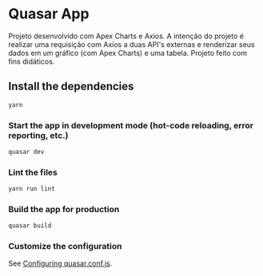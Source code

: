 # Quasar App 
Projeto desenvolvido com Apex Charts e Axios. 
A intenção do projeto é realizar uma requisição com Axios a duas API's externas e renderizar seus dados em um gráfico (com Apex Charts) e uma tabela.
Projeto feito com fins didáticos.

## Install the dependencies
```bash
yarn
```

### Start the app in development mode (hot-code reloading, error reporting, etc.)
```bash
quasar dev
```

### Lint the files
```bash
yarn run lint
```

### Build the app for production
```bash
quasar build
```

### Customize the configuration
See [Configuring quasar.conf.js](https://v1.quasar.dev/quasar-cli/quasar-conf-js).
